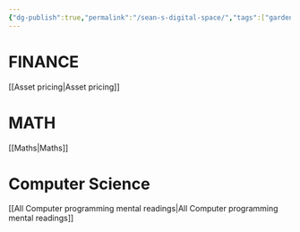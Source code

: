 ```yaml
---
{"dg-publish":true,"permalink":"/sean-s-digital-space/","tags":["gardenEntry"]}
---
```


# FINANCE
[[Asset pricing\|Asset pricing]]

# MATH 
[[Maths\|Maths]]


# Computer Science
[[All Computer programming mental readings\|All Computer programming mental readings]]

